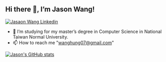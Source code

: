 <h2> Hi there 👋, I’m Jason Wang! </h2>

[![Jasaon Wang Linkedin](https://img.shields.io/badge/LinkedIn-0077B5?style=for-the-badge&logo=linkedin&logoColor=white)](https://www.linkedin.com/in/jasonthehung/)
- 🌱 I’m studying for my master’s degree in Computer Science in National Taiwan Normal University.
- 📫 How to reach me "wanghung07@gmail.com"


[![Jason's GitHub stats](https://github-readme-stats.vercel.app/api?username=jasonthehung&show_icons=true)](https://github.com/anuraghazra/github-readme-stats)
